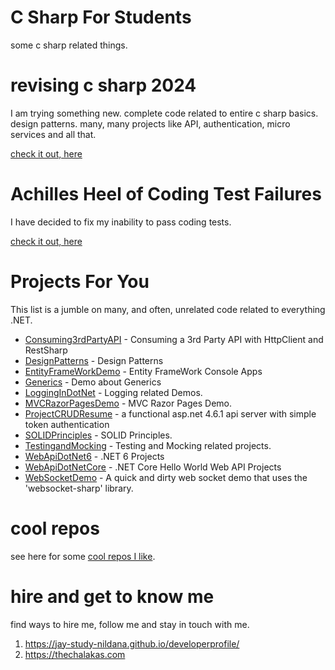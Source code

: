 # C Sharp For Students

some c sharp related things. 

# revising c sharp 2024

I am trying something new. complete code related to entire c sharp basics. design patterns. many, many projects like API, authentication, micro services and all that. 

[check it out, here](CS2024)

# Achilles Heel of Coding Test Failures 

I have decided to fix my inability to pass coding tests. 

[check it out, here](LC2024)

# Projects For You

This list is a jumble on many, and often, unrelated code related to everything .NET.

- [Consuming3rdPartyAPI](Consuming3rdPartyAPI) - Consuming a 3rd Party API with HttpClient and RestSharp
- [DesignPatterns](DesignPatterns) - Design Patterns
- [EntityFrameWorkDemo](EntityFrameWorkDemo) - Entity FrameWork Console Apps
- [Generics](Generics) - Demo about Generics
- [LoggingInDotNet](LoggingInDotNet) - Logging related Demos.
- [MVCRazorPagesDemo](MVCRazorPagesDemo) - MVC Razor Pages Demo.
- [ProjectCRUDResume](ProjectCRUDResume) - a functional asp.net 4.6.1 api server with simple token authentication
- [SOLIDPrinciples](SOLIDPrinciples) - SOLID Principles.
- [TestingandMocking](TestingandMocking) - Testing and Mocking related projects.
- [WebApiDotNet6](WebApiDotNet6) - .NET 6 Projects
- [WebApiDotNetCore](WebApiDotNetCore) - .NET Core Hello World Web API Projects
- [WebSocketDemo](WebSocketDemo) - A quick and dirty web socket demo that uses the 'websocket-sharp' library.

# cool repos

see here for some [cool repos I like](coolrepo.md).

# hire and get to know me

find ways to hire me, follow me and stay in touch with me.

1. https://jay-study-nildana.github.io/developerprofile/
1. https://thechalakas.com
